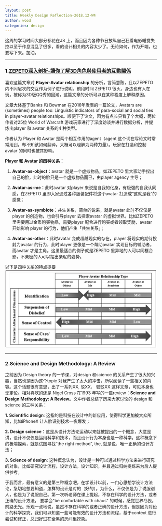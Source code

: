 ```yaml
---
layout: post
title: Weekly Design Reflection-2018.12-W4
author: wood
categories: design
---
```



这周的学习时间大部分都花在JS 上，而且因为各种节日放纵自己狂看电影睡觉失控以至于作息混乱了很多，看的设计相关的内容太少了。无论如何，作为开端，也要写下来。加油。

------

### 1.[ZEPETO深入剖析-讓你了解3D角色與使用者的互動關係](https://www.appcoda.com.tw/zepeto/)

喜欢这篇文章对 **Player-Avatar relationship** 的分析，言简意赅，且以ZEPETO 内不同层次的交互作为例子进行说明。前段时间 ZEPETO 很火，身边也有人在玩，被称为3D版QQ秀的回潮，这篇文章的分析可以在某种程度上解释原因。

文章大体基于Banks 和 Bowman 在2016年发表的一篇论文，Avatars are (sometimes) people too: Linguistic indicators of para-social and social ties in player–avatar relationships。顺便下了论文，因为有点长只看了个大概，两位作者对25位 World of Warcraft 游戏玩家进行了深度访谈并进行数据分析，并提炼出player 和 avatar 关系的4 种类型。

作者认为 Player 和 Avatar 是两个相互作用的agent（agent 这个词在写论文时常常用到，却不知该如何翻译，大概可以理解为两种力量）。玩家在打造和控制avatar 的同时也被其影响。

**Player 和 Avatar 的四种关系：**

1. **Avatar-as-object**：avatar 就是一个虚拟物品，如ZEPETO 里大家动手捏出自己的脸，此时的脸只是一个虚拟物品而已，由player agency 主导；

2. **Avatar-as-me**：此时avatar 对player 来说是自我的化身，有极强的自我认同感，在ZEPETO 里即大家通过各种服装配件将这个avatar 打造成“这就是我”的感觉；

3. **Avatar-as-symbiote**：共生关系，简单的说来，就是avatar 此时不仅仅是player 的创造物，也会引导player 去探索avatar 的虚拟世界。比如ZEPETO 里需要用过金币购买物品，需要player 配合进行购买或者领取奖励，avatar 开始影响 player 的行为，他们产生「共生关系」；

4. **Avatar-as-other**：此时avatar 变成超越现实的存在，player 将现实的期待投射为avatar 的行为，此时player 更像是一个帮助avatar 实现目标的辅助者，而avatar 才是主角。这里最适合的例子就是ZEPETO 里异地的人可以同框合影，不亲密的人可以摆出亲昵的姿势。

以下是四种关系的特点提要
<img src="/assets/2018-12-30-Weekly_Design_Reflection_player_avatar.jpg">

------
### 2.Science and Design Methodology: A Review

之前因为 Design theory 的一节课，对design 和science 的关系产生了很大的兴趣，当然也是因为这个topic 对我产生了太大的冲击，所以阅读了一些相关的内容。这个话题很有意思，出了一系列XX, 驳XX， 驳驳XX 这样文章，可见本身也无定论。相对喜欢的还是 Nigel Cross 在1993 年写的一篇review：**Science and Design Methodology: A Review**。文中作者总结了历来大家讨论的 design 和science 的三种关系：

**1. Scientific design**: 这指的是科技在设计中的新应用，使得科学更加被大众所知，比如iPhoneX 让人脸识别技术一夜爆发；

**2. Design science**：这是从设计方法论运动以来就被提出的一个概念，大意是讲，设计不仅仅是运用科学和技术，而且设计行为本身也是一种科学。这种概念下的极端探索，就是试图寻找“the right method”, the, 就是说，唯一正确的设计方法；

**3. Science of design**: 这种概念认为，设计是一种可以通过科学方法来进行研究的对象，比如研究设计流程，设计方法，设计知识，并且通过归纳提炼来为后人提供参考。

于我而言，最有意义的是第三种概念吧。在学设计以前，一门心思想学设计方法论，急切地想要知道，怎样的设计是对的（好的），为什么，不仅仅是为了说服别人，也是为了说服自己。第一次听老师在课上提起，不存在科学的设计方法，或者正确的设计方法， 要学会"be confortable with chaos" 的时候，感觉世界尽毁，前路无光。乐观一点地说，虽然不存在科学的或者正确的设计方法，但是因为对设计的科学探究，我们可以知道一些可能有效的设计方法和流程，基于context 进行尝试和修正，总归好过在全黑的房间里摸象。

